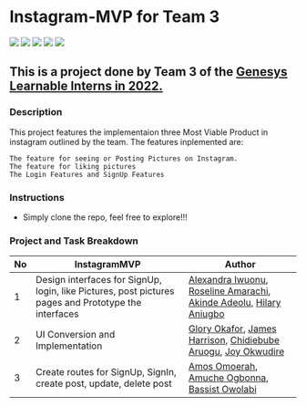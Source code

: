 # Instagram-MVP for Team 3

<p>
<img src="https://img.shields.io/badge/madeby-Team 3 GenesysInternsip-<green>">
<img src="https://img.shields.io/badge/HTML-<blue>">
<img src="https://img.shields.io/badge/Javascript-<red>">
<img src="https://img.shields.io/badge/Shell-<yellow>">
<img src="https://img.shields.io/badge/webApp-InstagramMVP-<blue>">
</p>

## This is a project done by Team 3 of the [Genesys Learnable Interns in 2022.](https://www.genesystechhub.com/learnable)

### Description

This project features the implementaion three Most Viable Product in instagram outlined by the team. The features inplemented are:

```
The feature for seeing or Posting Pictures on Instagram.
The feature for liking pictures
The Login Features and SignUp Features

```
### Instructions

- Simply clone the repo, feel free to explore!!!

### Project and Task Breakdown
| No | InstagramMVP                                                                                                                               | Author                                                  |
| ----- | -------------------------------------------------------------------------------------------------------------------------------------- | ------------------------------------------------------- |
| 1     | Design interfaces for SignUp, login, like Pictures, post pictures pages and Prototype the interfaces                     | [Alexandra Iwuonu](https://github.com/larymak), [Roseline Amarachi](https://github.com/larymak), [Akinde Adeolu](https://github.com/larymak), [Hilary Aniugbo](https://github.com/larymak)                  | 
| 2    | UI Conversion and Implementation                                             |[Glory Okafor](https://github.com/glowwEE), [James Harrison](https://github.com/KodeSage), [Chidiebube Aruogu](https://github.com/Iheyinwa), [Joy Okwudire](https://github.com/chizzycodes)                     |
| 3     | Create routes for SignUp, SignIn, create post, update, delete post                                                     | [Amos Omoerah](https://github.com/Seigfried-A), [Amuche Ogbonna](https://github.com/AmucheOgbonna), [Bassist Owolabi](https://github.com/breellz)                            |
